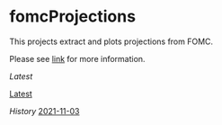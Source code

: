 # fomcProjections
This projects extract and plots projections from FOMC.

Please see [link](https://cnordenlow.com/post/2021-01-21-project-extracting-fomc-projections/) for more information.

*Latest*

[Latest](https://cnordenlow.github.io/text-mining-fomc/index.html)


*History*
[2021-11-03](https://cnordenlow.github.io/text-mining-fomc/index_2021-11-03.html)
